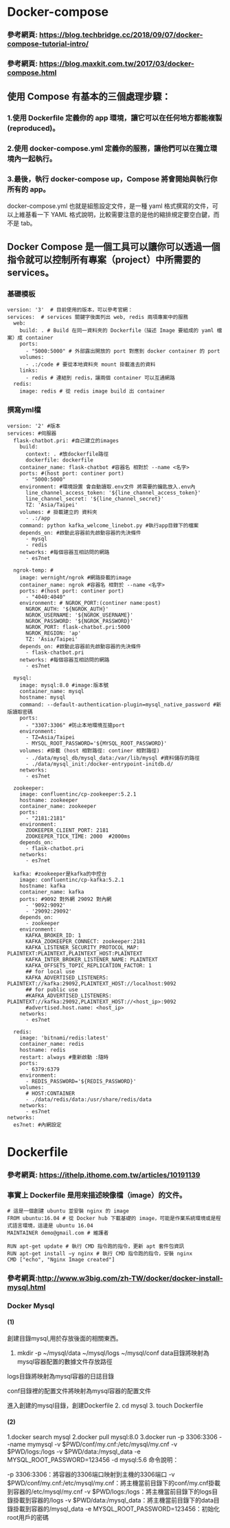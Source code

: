 # Docker-compose
### 參考網頁: https://blog.techbridge.cc/2018/09/07/docker-compose-tutorial-intro/
### 參考網頁: https://blog.maxkit.com.tw/2017/03/docker-compose.html


## 使用 Compose 有基本的三個處理步驟：

### 1.使用 Dockerfile 定義你的 app 環境，讓它可以在任何地方都能複製(reproduced)。
### 2.使用 docker-compose.yml 定義你的服務，讓他們可以在獨立環境內一起執行。
### 3.最後，執行 docker-compose up，Compose 將會開始與執行你所有的 app。

docker-compose.yml 也就是組態設定文件，是一種 yaml 格式撰寫的文件，可以上維基看一下 YAML 格式說明，比較需要注意的是他的縮排規定要空白鍵，而不是 tab。

## Docker Compose 是一個工具可以讓你可以透過一個指令就可以控制所有專案（project）中所需要的 services。
### 基礎模板
```
version: '3'  # 目前使用的版本，可以參考官網：
services:  # services 關鍵字後面列出 web, redis 兩項專案中的服務
  web:
    build: . # Build 在同一資料夾的 Dockerfile（描述 Image 要組成的 yaml 檔案）成 container
    ports:
      - "5000:5000" # 外部露出開放的 port 對應到 docker container 的 port
    volumes:
      - .:/code # 要從本地資料夾 mount 掛載進去的資料
    links:
      - redis # 連結到 redis，讓兩個 container 可以互通網路
  redis:
    image: redis # 從 redis image build 出 container
```

### 撰寫yml檔
```
version: '2' #版本
services: #伺服器
  flask-chatbot.pri: #自己建立的images
    build:  
      context: . #放dockerfile路徑
      dockerfile: dockerfile
    container_name: flask-chatbot #容器名 相對於 --name <名字>
    ports: #(host port: continer port)
      - "5000:5000"
    environment: #環境設置 會自動讀取.env文件 將需要的鑰匙放入.env內
      line_channel_access_token: '${line_channel_access_token}'
      line_channel_secret: '${line_channel_secret}'
      TZ: 'Asia/Taipei'
    volumes: # 掛載建立的 資料夾
      - .:/app
    command: python kafka_welcome_linebot.py #執行app目錄下的檔案
    depends_on: #啟動此容器前先啟動容器的先決條件
      - mysql
      - redis
    networks: #每個容器互相訪問的網路
      - es7net

  ngrok-temp: #
    image: wernight/ngrok #網路掛載的image
    container_name: ngrok #容器名 相對於 --name <名字>
    ports: #(host port: continer port)
      - "4040:4040"
    environment: # NGROK_PORT:(continer name:post)
      NGROK_AUTH: '${NGROK_AUTH}'
      NGROK_USERNAME: '${NGROK_USERNAME}'
      NGROK_PASSWORD: '${NGROK_PASSWORD}'
      NGROK_PORT: flask-chatbot.pri:5000 
      NGROK_REGION: 'ap'
      TZ: 'Asia/Taipei'
    depends_on: #啟動此容器前先啟動容器的先決條件
      - flask-chatbot.pri
    networks: #每個容器互相訪問的網路
      - es7net

  mysql:
    image: mysql:8.0 #image:版本號
    container_name: mysql
    hostname: mysql
    command: --default-authentication-plugin=mysql_native_password #新版讀取密碼
    ports:
      - "3307:3306" #防止本地環境互搶port
    environment:
      - TZ=Asia/Taipei
      - MYSQL_ROOT_PASSWORD='${MYSQL_ROOT_PASSWORD}'
    volumes: #掛載 (host 相對路徑: continer 相對路徑)
      - ./data/mysql_db/mysql_data:/var/lib/mysql #資料儲存的路徑
      - ./data/mysql_init:/docker-entrypoint-initdb.d/
    networks:
      - es7net

  zookeeper:
    image: confluentinc/cp-zookeeper:5.2.1
    hostname: zookeeper
    container_name: zookeeper
    ports:
      - "2181:2181"
    environment: 
      ZOOKEEPER_CLIENT_PORT: 2181
      ZOOKEEPER_TICK_TIME: 2000  #2000ms 
    depends_on:
      - flask-chatbot.pri
    networks:
      - es7net
    
  kafka: #zookeeper是kafka的中控台
    image: confluentinc/cp-kafka:5.2.1
    hostname: kafka
    container_name: kafka
    ports: #9092 對外網 29092 對內網
      - '9092:9092'
      - '29092:29092'
    depends_on:
      - zookeeper
    environment:
      KAFKA_BROKER_ID: 1
      KAFKA_ZOOKEEPER_CONNECT: zookeeper:2181 
      KAFKA_LISTENER_SECURITY_PROTOCOL_MAP: PLAINTEXT:PLAINTEXT,PLAINTEXT_HOST:PLAINTEXT
      KAFKA_INTER_BROKER_LISTENER_NAME: PLAINTEXT
      KAFKA_OFFSETS_TOPIC_REPLICATION_FACTOR: 1
      ## for local use
      KAFKA_ADVERTISED_LISTENERS: PLAINTEXT://kafka:29092,PLAINTEXT_HOST://localhost:9092
      ## for public use
      #KAFKA_ADVERTISED_LISTENERS: PLAINTEXT://kafka:29092,PLAINTEXT_HOST://<host_ip>:9092
      #advertised.host.name: <host_ip>
    networks:
      - es7net

  redis:
    image: 'bitnami/redis:latest'
    container_name: redis
    hostname: redis
    restart: always #重新啟動 :隨時
    ports:
      - 6379:6379
    environment:
      - REDIS_PASSWORD='${REDIS_PASSWORD}'
    volumes:
      # HOST:CONTAINER
      - ./data/redis/data:/usr/share/redis/data
    networks:
      - es7net
networks:
  es7net: #內網設定

```
# Dockerfile

### 參考網頁: https://ithelp.ithome.com.tw/articles/10191139
### 事實上 Dockerfile 是用來描述映像檔（image）的文件。

```
# 這是一個創建 ubuntu 並安裝 nginx 的 image
FROM ubuntu:16.04 # 從 Docker hub 下載基礎的 image，可能是作業系統環境或是程式語言環境，這邊是 ubuntu 16.04
MAINTAINER demo@gmail.com # 維護者

RUN apt-get update # 執行 CMD 指令跑的指令，更新 apt 套件包資訊
RUN apt-get install –y nginx # 執行 CMD 指令跑的指令，安裝 nginx
CMD ["echo", "Nginx Image created"]
```
### 參考網頁:http://www.w3big.com/zh-TW/docker/docker-install-mysql.html
### Docker Mysql
#### (1)
創建目錄mysql,用於存放後面的相關東西。
1. mkdir -p ~/mysql/data ~/mysql/logs ~/mysql/conf
data目錄將映射為mysql容器配置的數據文件存放路徑

logs目錄將映射為mysql容器的日誌目錄

conf目錄裡的配置文件將映射為mysql容器的配置文件

進入創建的mysql目錄，創建Dockerfile
2. cd mysql
3. touch Dockerfile

#### (2)

1.docker search mysql
2.docker pull mysql:8.0
3.docker run -p 3306:3306 --name mymysql -v $PWD/conf/my.cnf:/etc/mysql/my.cnf -v $PWD/logs:/logs -v $PWD/data:/mysql_data -e MYSQL_ROOT_PASSWORD=123456 -d mysql:5.6
命令說明：

-p 3306:3306：將容器的3306端口映射到主機的3306端口
-v $PWD/conf/my.cnf:/etc/mysql/my.cnf：將主機當前目錄下的conf/my.cnf掛載到容器的/etc/mysql/my.cnf
-v $PWD/logs:/logs：將主機當前目錄下的logs目錄掛載到容器的/logs
-v $PWD/data:/mysql_data：將主機當前目錄下的data目錄掛載到容器的/mysql_data
-e MYSQL_ROOT_PASSWORD=123456：初始化root用戶的密碼
